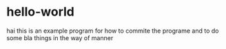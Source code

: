 # hello-world


hai this is an example program for how to commite the programe and to do some bla things in the way of manner
